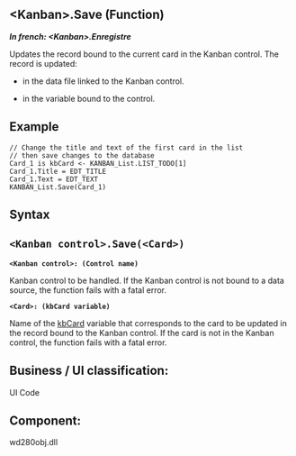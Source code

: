 


## &lt;Kanban&gt;.Save (Function)

***In french: &lt;Kanban&gt;.Enregistre***



<a name="XUse"></a>
<a name="Use"></a>
<a name="description"></a>
Updates the record bound to the current card in the Kanban control. The record is updated: 

- in the data file linked to the Kanban control. 

- in the variable bound to the control.



<a name="Example1"></a>
<a name="sample_code"></a>

## Example


```wl
// Change the title and text of the first card in the list
// then save changes to the database
Card_1 is kbCard <- KANBAN_List.LIST_TODO[1]
Card_1.Title = EDT_TITLE
Card_1.Text = EDT_TEXT
KANBAN_List.Save(Card_1)
```

<a name="XSYNTAX"></a>

## Syntax
<a name="SYNTAX1"></a>

`<Kanban control>.Save(<Card>)`
---

**`<Kanban control>: (Control name)`**

Kanban control to be handled. 
 If the Kanban control is not bound to a data source, the function fails with a fatal error.

**`<Card>: (kbCard variable)`**

Name of the [kbCard](../WDLang1/1410089167.md) variable that corresponds to the card to be updated in the record bound to the Kanban control.
If the card is not in the Kanban control, the function fails with a fatal error.



<a name="XComponent"></a>

## Business / UI classification:
UI Code
## Component:
wd280obj.dll
